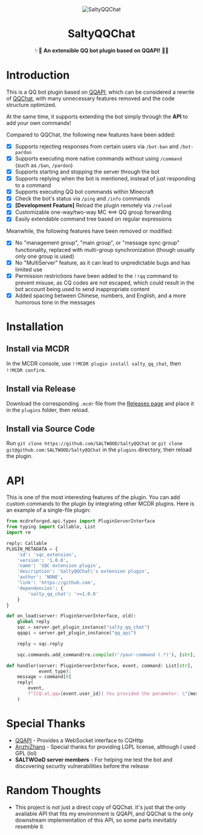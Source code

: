 <div align="center">

![SaltyQQChat](https://socialify.git.ci/SALTWOOD/SaltyQQChat/image?description=1&font=Inter&forks=1&issues=1&language=1&name=1&owner=1&pattern=Plus&pulls=1&stargazers=1&theme=Auto)

# SaltyQQChat
✨🎉 **An extensible QQ bot plugin based on QQAPI!** 🎉✨
</div>

# Introduction
This is a QQ bot plugin based on [QQAPI](https://github.com/AnzhiZhang/MCDReforgedPlugins/tree/master/src/qq_api), which can be considered a rewrite of [QQChat](https://github.com/AnzhiZhang/MCDReforgedPlugins/tree/master/src/qq_chat), with many unnecessary features removed and the code structure optimized.

At the same time, it supports extending the bot simply through the **API** to add your own commands!

Compared to QQChat, the following new features have been added:
- [x] Supports rejecting responses from certain users via `/bot-ban` and `/bot-pardon`
- [x] Supports executing more native commands without using `/command` (such as `/ban`, `/pardon`)
- [x] Supports starting and stopping the server through the bot
- [x] Supports replying when the bot is mentioned, instead of just responding to a command
- [x] Supports executing QQ bot commands within Minecraft
- [x] Check the bot's status via `/ping` and `/info` commands
- [x] **[Development Feature]** Reload the plugin remotely via `/reload`
- [x] Customizable one-way/two-way MC <==> QQ group forwarding
- [x] Easily extendable command tree based on regular expressions

Meanwhile, the following features have been removed or modified:
- [x] No "management group", "main group", or "message sync group" functionality, replaced with multi-group synchronization (though usually only one group is used)
- [x] No "MultiServer" feature, as it can lead to unpredictable bugs and has limited use
- [x] Permission restrictions have been added to the `!!qq` command to prevent misuse, as CQ codes are not escaped, which could result in the bot account being used to send inappropriate content
- [x] Added spacing between Chinese, numbers, and English, and a more humorous tone in the messages

# Installation
## Install via MCDR
In the MCDR console, use `!!MCDR plugin install salty_qq_chat`, then `!!MCDR confirm`.

## Install via Release
Download the corresponding `.mcdr` file from the [Releases page](https://github.com/SALTWOOD/SaltyQQChat/releases) and place it in the `plugins` folder, then reload.

## Install via Source Code
Run `git clone https://github.com/SALTWOOD/SaltyQQChat` or `git clone git@github.com:SALTWOOD/SaltyQQChat` in the `plugins` directory, then reload the plugin.

# API
This is one of the most interesting features of the plugin. You can add custom commands to the plugin by integrating other MCDR plugins.
Here is an example of a single-file plugin:

```Python
from mcdreforged.api.types import PluginServerInterface
from typing import Callable, List
import re

reply: Callable
PLUGIN_METADATA = {
    'id': 'sqc_extension',
    'version': '1.0.0',
    'name': 'SQC extension plugin',
    'description': 'SaltyQQChat\'s extension plugin',
    'author': 'NONE',
    'link': 'https://github.com',
    'dependencies': {
        'salty_qq_chat': '>=1.0.0'
    }
}

def on_load(server: PluginServerInterface, old):
    global reply
    sqc = server.get_plugin_instance("salty_qq_chat")
    qqapi = server.get_plugin_instance("qq_api")

    reply = sqc.reply

    sqc.commands.add_command(re.compile(r'/your-command (.*)'), [str], handler)

def handler(server: PluginServerInterface, event, command: List[str],
            event_type):
    message = command[0]
    reply(
        event,
        f"[CQ:at,qq={event.user_id}] You provided the parameter: \"{message}\""
    )
```

# Special Thanks
- [QQAPI](https://github.com/AnzhiZhang/MCDReforgedPlugins/tree/master/src/qq_api) - Provides a WebSocket interface to CQHttp
- [AnzhiZhang](https://github.com/AnzhiZhang) - Special thanks for providing LGPL license, although I used GPL (lol)
- **SALTWO∅D server members** - For helping me test the bot and discovering security vulnerabilities before the release

# Random Thoughts
- This project is not just a direct copy of QQChat. It's just that the only available API that fits my environment is QQAPI, and QQChat is the only downstream implementation of this API, so some parts inevitably resemble it.
